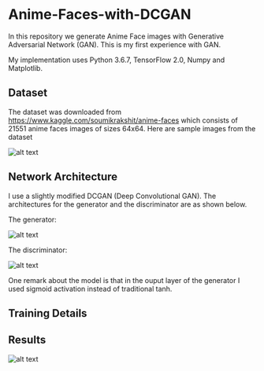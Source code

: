 # Anime-Faces-with-DCGAN

In this repository we generate Anime Face images with Generative Adversarial Network (GAN). This is my first experience with GAN.

My implementation uses Python 3.6.7, TensorFlow 2.0, Numpy and Matplotlib.

## Dataset

The dataset was downloaded from https://www.kaggle.com/soumikrakshit/anime-faces which consists of 21551 anime faces images of sizes 64x64. Here are sample images from the dataset

![alt text](https://github.com/yernat-assylbekov/Anime-Faces-with-DCGAN/blob/master/images/images_from_train_set.png?raw=true)

## Network Architecture

I use a slightly modified DCGAN (Deep Convolutional GAN). The architectures for the generator and the discriminator are as shown below.

The generator:

![alt text](https://github.com/yernat-assylbekov/Anime-Faces-with-DCGAN/blob/master/images/generator_diagram.png?raw=true)

The discriminator:

![alt text](https://github.com/yernat-assylbekov/Anime-Faces-with-DCGAN/blob/master/images/discriminator_diagram.png?raw=true)

One remark about the model is that in the ouput layer of the generator I used sigmoid activation instead of traditional tanh.

## Training Details

## Results

![alt text](https://github.com/yernat-assylbekov/Anime-Faces-with-DCGAN/blob/master/images/anime_faces_generated.gif?raw=true)
